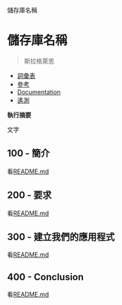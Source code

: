 儲存庫名稱

# 儲存庫名稱

> 斯拉格萊恩

-   [詞彙表](./GLOSSARY.md)
-   [參考](./REFERENCES.md)
-   [Documentation](./DOCUMENTATION.md)
-   [遙測](./TELEMETRY.md)

**執行摘要**

文字

## 100 - 簡介

看[README.md](./100/README.md)

## 200 - 要求

看[README.md](./200/README.md)

## 300 - 建立我們的應用程式

看[README.md](./300/README.md)

## 400 - Conclusion

看[README.md](./400/README.md)
